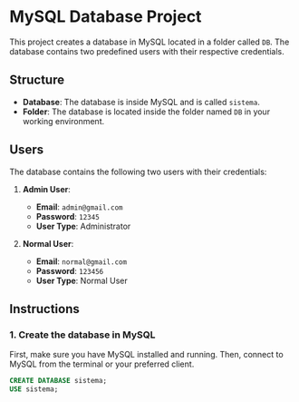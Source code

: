 # MySQL Database Project

This project creates a database in MySQL located in a folder called `DB`. The database contains two predefined users with their respective credentials.

## Structure

- **Database**: The database is inside MySQL and is called `sistema`.
- **Folder**: The database is located inside the folder named `DB` in your working environment.

## Users

The database contains the following two users with their credentials:

1. **Admin User**:
   - **Email**: `admin@gmail.com`
   - **Password**: `12345`
   - **User Type**: Administrator

2. **Normal User**:
   - **Email**: `normal@gmail.com`
   - **Password**: `123456`
   - **User Type**: Normal User

## Instructions

### 1. Create the database in MySQL

First, make sure you have MySQL installed and running. Then, connect to MySQL from the terminal or your preferred client.

```sql
CREATE DATABASE sistema;
USE sistema;
